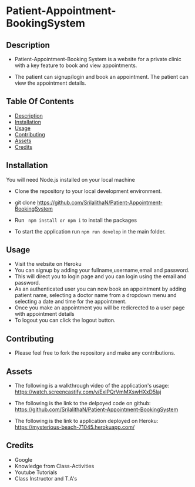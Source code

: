# Patient-Appointment-BookingSystem

## Description

- Patient-Appointment-Booking System is a website for a private clinic with a key feature to book and view appointments.

- The patient can signup/login and book an appointment. The patient can view the appointment details.

## Table Of Contents

- [Description](#Description)
- [Installation](#Installation)
- [Usage](#Usage)
- [Contributing](#Contributing)
- [Assets](#Assets)
- [Credits](#Credits)

## Installation

You will need Node.js installed on your local machine

- Clone the repository to your local development environment.

* git clone https://github.com/SrilalithaN/Patient-Appointment-BookingSystem

* Run ` npm install or npm i` to install the packages

* To start the application run `npm run develop` in the main folder.

## Usage

- Visit the website on Heroku
- You can signup by adding your fullname,username,email and password.
- This will direct you to login page and you can login using the email and password.
- As an authenticated user you can now book an appointment by adding patient name, selecting a doctor name from a dropdown menu and selecting a date and time for the appointment.
- Once you make an appointment you will be redicrected to a user page with appointment details
- To logout you can click the logout button.


## Contributing

- Please feel free to fork the repository and make any contributions.

## Assets

- The following is a walkthrough video of the application's usage: https://watch.screencastify.com/v/ExlPQrVmMXswHXxD5laj

- The following is the link to the delpoyed code on github: https://github.com/SrilalithaN/Patient-Appointment-BookingSystem

- The following is the link to application deployed on Heroku: https://mysterious-beach-71045.herokuapp.com/

## Credits

- Google
- Knowledge from Class-Activities
- Youtube Tutorials
- Class Instructor and T.A's
